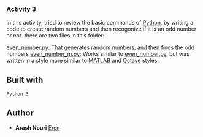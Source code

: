 ### Activity 3 ###

In this activity, tried to review the basic commands of [Python](https://www.python.org), by writing a code to create random numbers and then recogonize if it is an odd number or not. there are two files in this folder:

[even_number.py](): That generates random numbers, and then finds the odd numbers 
[even_number_m.py](): Works similar to [even_number.py](), but was written in a style more similar to [MATLAB]() and [Octave]() styles.


## Built with

[`Python 3`](https://www.python.org)

## Author

* **Arash Nouri** [Eren](https://github.com/arasharn) 
